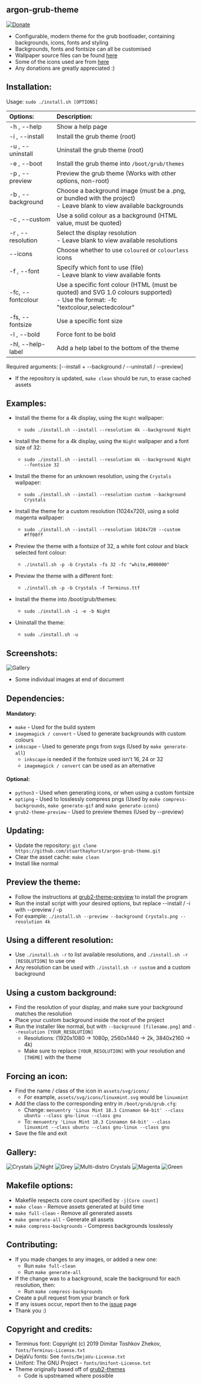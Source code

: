 ## argon-grub-theme
[![Donate](https://img.shields.io/badge/Donate-PayPal-green.svg)](https://www.paypal.com/donate?hosted_button_id=G2REEPPNZK9GN)
 - Configurable, modern theme for the grub bootloader, containing backgrounds, icons, fonts and styling
 - Backgrounds, fonts and fontsize can all be customised
 - Wallpaper source files can be found [here](https://github.com/stuarthayhurst/argon-wallpapers)
 - Some of the icons used are from [here](https://github.com/vinceliuice/grub2-themes)
  - Any donations are greatly appreciated :)

## Installation:

Usage:  `sudo ./install.sh [OPTIONS]`

|  Options:         | Description: |
|:------------------|:-------------|
| -h , --help       | Show a help page |
| -i , --install    | Install the grub theme (root) |
| -u , --uninstall  | Uninstall the grub theme (root) |
| -e , --boot       | Install the grub theme into `/boot/grub/themes` |
| -p , --preview    | Preview the grub theme (Works with other options, non-root) |
| -b , --background | Choose a background image (must be a .png, or bundled with the project) <br> - Leave blank to view available backgrounds|
| -c , --custom     | Use a solid colour as a background (HTML value, must be quoted)
| -r , --resolution | Select the display resolution <br> - Leave blank to view available resolutions |
| --icons           | Choose whether to use `coloured` or `colourless` icons |
| -f , --font       | Specify which font to use (file) <br> - Leave blank to view available fonts |
| -fc, --fontcolour | Use a specific font colour (HTML (must be quoted) and SVG 1.0 colours supported) <br> - Use the format: -fc "textcolour,selectedcolour" |
| -fs, --fontsize   | Use a specific font size |
| -l , --bold       | Force font to be bold |
| -hl, --help-label | Add a help label to the bottom of the theme |

Required arguments: [--install + --background / --uninstall / --preview]
 - If the repository is updated, `make clean` should be run, to erase cached assets

## Examples:
 - Install the theme for a 4k display, using the `Night` wallpaper:
   - `sudo ./install.sh --install --resolution 4k --background Night`

 - Install the theme for a 4k display, using the `Night` wallpaper and a font size of 32:
   - `sudo ./install.sh --install --resolution 4k --background Night --fontsize 32`

 - Install the theme for an unknown resolution, using the `Crystals` wallpaper:
   - `sudo ./install.sh --install --resolution custom --background Crystals`

 - Install the theme for a custom resolution (1024x720), using a solid magenta wallpaper:
   - `sudo ./install.sh --install --resolution 1024x720 --custom #ff00ff`

 - Preview the theme with a fontsize of 32, a white font colour and black selected font colour:
   - `./install.sh -p -b Crystals -fs 32 -fc "white,#000000"`

 - Preview the theme with a different font:
   - `./install.sh -p -b Crystals -f Terminus.ttf`

 - Install the theme into /boot/grub/themes:
   - `sudo ./install.sh -i -e -b Night`

 - Uninstall the theme:
   - `sudo ./install.sh -u`

## Screenshots:
![Gallery](docs/Gallery.gif)
 - Some individual images at end of document

## Dependencies:
  #### Mandatory:
 - `make` - Used for the build system
 - `imagemagick / convert` - Used to generate backgrounds with custom colours
 - `inkscape` - Used to generate pngs from svgs (Used by `make generate-all`)
   - `inkscape` is needed if the fontsize used isn't 16, 24 or 32
   - `imagemagick / convert` can be used as an alternative
  #### Optional:
 - `python3` - Used when generating icons, or when using a custom fontsize
 - `optipng` - Used to losslessly compress pngs (Used by `make compress-backgrounds`, `make generate-gif` and `make generate-icons`)
 - `grub2-theme-preview` - Used to preview themes (Used by --preview)

## Updating:
 - Update the repository: `git clone https://github.com/stuarthayhurst/argon-grub-theme.git`
 - Clear the asset cache: `make clean`
 - Install like normal

## Preview the theme:
 - Follow the instructions at [grub2-theme-preview](https://github.com/hartwork/grub2-theme-preview) to install the program
 - Run the install script with your desired options, but replace --install / -i with --preview / -p
 - For example: `./install.sh --preview --background Crystals.png --resolution 4k`

## Using a different resolution:
 - Use `./install.sh -r` to list available resolutions, and `./install.sh -r [RESOLUTION]` to use one
 - Any resolution can be used with `./install.sh -r custom` and a custom background

## Using a custom background:
 - Find the resolution of your display, and make sure your background matches the resolution
 - Place your custom background inside the root of the project
 - Run the installer like normal, but with `--background [filename.png]` and `--resolution [YOUR_RESOLUTION]`
   - Resolutions: (1920x1080 -> 1080p, 2560x1440 -> 2k, 3840x2160 -> 4k)
   - Make sure to replace `[YOUR_RESOLUTION]` with your resolution and `[THEME]` with the theme

## Forcing an icon:
 - Find the name / class of the icon in `assets/svg/icons/`
   - For example, `assets/svg/icons/linuxmint.svg` would be `linuxmint`
 - Add the class to the corresponding entry in `/boot/grub/grub.cfg`:
   - Change: `menuentry 'Linux Mint 18.3 Cinnamon 64-bit' --class ubuntu --class gnu-linux --class gnu`
   - To: `menuentry 'Linux Mint 18.3 Cinnamon 64-bit' --class linuxmint --class ubuntu --class gnu-linux --class gnu`
 - Save the file and exit

## Gallery:
![Crystals](docs/1-Crystals.png)
![Night](docs/1-Night.png)
![Grey](docs/1-Grey.png)
![Multi-distro Crystals](docs/2-Crystals.png)
![Magenta](docs/Magenta.png)
![Green](docs/Green.png)

## Makefile options:
 - Makefile respects core count specified by `-j[Core count]`
 - `make clean` - Remove assets generated at build time
 - `make full-clean` - Remove all generated assets
 - `make generate-all` - Generate all assets
 - `make compress-backgrounds` - Compress backgrounds losslessly

## Contributing:
 - If you made changes to any images, or added a new one:
   - Run `make full-clean`
   - Run `make generate-all`
 - If the change was to a background, scale the background for each resolution, then:
   - Run `make compress-backgrounds`
 - Create a pull request from your branch or fork
 - If any issues occur, report then to the [issue](https://github.com/stuarthayhurst/argon-grub-theme/issues) page
 - Thank you :)

## Copyright and credits:
 - Terminus font: Copyright (c) 2019 Dimitar Toshkov Zhekov, `fonts/Terminus-License.txt`
 - DejaVu fonts: See `fonts/DejaVu-License.txt`
 - Unifont: The GNU Project - `fonts/Unifont-License.txt`
 - Theme originally based off of [grub2-themes](https://github.com/vinceliuice/grub2-themes)
   - Code is upstreamed where possible
